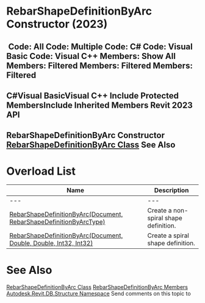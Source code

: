 # RebarShapeDefinitionByArc Constructor (2023)

﻿
 Code: All Code: Multiple Code: C# Code: Visual Basic Code: Visual C++  Members: Show All Members: Filtered Members: Filtered Members: Filtered   
---  
C#Visual BasicVisual C++
Include Protected MembersInclude Inherited Members
Revit 2023 API  
---  
RebarShapeDefinitionByArc Constructor   
[RebarShapeDefinitionByArc Class](a92742a5-9781-3691-ec78-5b318fbf5ad3.md "RebarShapeDefinitionByArc Class") See Also  
---  
# Overload List
| Name | Description |
| --- | --- |
| --- | --- | --- |
| [RebarShapeDefinitionByArc(Document, RebarShapeDefinitionByArcType)](dcbcb0ed-b1ac-499f-fed0-44d8ff69951b.md "RebarShapeDefinitionByArc Constructor \(Document, RebarShapeDefinitionByArcType\)") | Create a non-spiral shape definition. |
| [RebarShapeDefinitionByArc(Document, Double, Double, Int32, Int32)](5a80585c-198b-040e-f889-481214cceb8f.md "RebarShapeDefinitionByArc Constructor \(Document, Double, Double, Int32, Int32\)") | Create a spiral shape definition. |

# See Also
[RebarShapeDefinitionByArc Class](a92742a5-9781-3691-ec78-5b318fbf5ad3.md "RebarShapeDefinitionByArc Class")
[RebarShapeDefinitionByArc Members](aa16343f-5fba-750d-192d-68cb8377237b.md "RebarShapeDefinitionByArc Members")
[Autodesk.Revit.DB.Structure Namespace](d586b341-f687-9d90-e96d-255806b7d4fc.md "Autodesk.Revit.DB.Structure Namespace")
Send comments on this topic to 